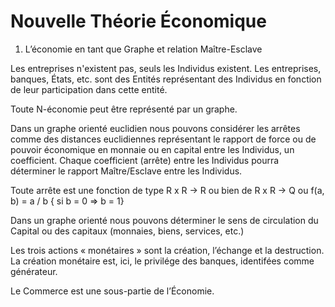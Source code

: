 # Nouvelle Théorie Économique

1. L’économie en tant que Graphe et relation Maître-Esclave

Les entreprises n'existent pas, seuls les Individus existent. Les entreprises, banques, États, etc. sont des Entités représentant des Individus en fonction de leur participation dans cette entité.

Toute N-économie peut être représenté par un graphe.

Dans un graphe orienté euclidien nous pouvons considérer les arrêtes comme des distances euclidiennes représentant le rapport de force ou de pouvoir économique en monnaie ou en capital entre les Individus, un coefficient. Chaque coefficient (arrête) entre les Individus pourra déterminer le rapport Maître/Esclave entre les Individus.

Toute arrête est une fonction de type R x R → R ou bien de R x R → Q ou f(a, b) = a / b { si b = 0 => b = 1}

Dans un graphe orienté nous pouvons déterminer le sens de circulation du Capital ou des capitaux (monnaies, biens, services, etc.)

Les trois actions « monétaires » sont la création, l’échange et la destruction. La création monétaire est, ici, le privilége des banques, identifées comme générateur.

Le Commerce est une sous-partie de l’Économie.
